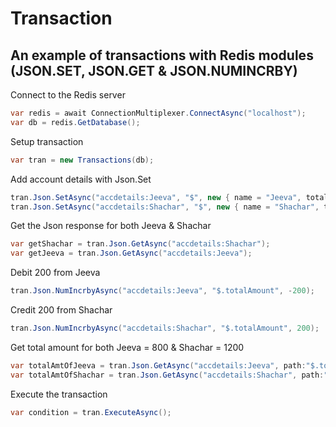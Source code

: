 # Transaction

## An example of transactions with Redis modules (JSON.SET, JSON.GET & JSON.NUMINCRBY)

Connect to the Redis server

```cs
var redis = await ConnectionMultiplexer.ConnectAsync("localhost");
var db = redis.GetDatabase();
```

Setup transaction

```cs
var tran = new Transactions(db);
```

Add account details with Json.Set

```cs
tran.Json.SetAsync("accdetails:Jeeva", "$", new { name = "Jeeva", totalAmount= 1000, bankName = "City" });
tran.Json.SetAsync("accdetails:Shachar", "$", new { name = "Shachar", totalAmount = 1000, bankName = "City" });
```

Get the Json response for both Jeeva & Shachar

```cs
var getShachar = tran.Json.GetAsync("accdetails:Shachar");
var getJeeva = tran.Json.GetAsync("accdetails:Jeeva");
```

Debit 200 from Jeeva

```cs
tran.Json.NumIncrbyAsync("accdetails:Jeeva", "$.totalAmount", -200);
```

Credit 200 from Shachar

```cs
tran.Json.NumIncrbyAsync("accdetails:Shachar", "$.totalAmount", 200);
```

Get total amount for both Jeeva = 800 & Shachar = 1200

```cs
var totalAmtOfJeeva = tran.Json.GetAsync("accdetails:Jeeva", path:"$.totalAmount");
var totalAmtOfShachar = tran.Json.GetAsync("accdetails:Shachar", path:"$.totalAmount");
```

Execute the transaction

```cs
var condition = tran.ExecuteAsync();
```
